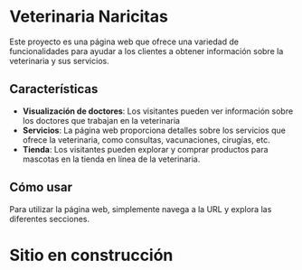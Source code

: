 # Veterinaria Naricitas
Este proyecto es una página web que ofrece una variedad de funcionalidades para ayudar a los clientes a obtener información sobre la veterinaria y sus servicios.

## Características
- **Visualización de doctores**: Los visitantes pueden ver información sobre los doctores que trabajan en la veterinaria
- **Servicios**: La página web proporciona detalles sobre los servicios que ofrece la veterinaria, como consultas, vacunaciones, cirugías, etc.
- **Tienda**: Los visitantes pueden explorar y comprar productos para mascotas en la tienda en línea de la veterinaria.

## Cómo usar
Para utilizar la página web, simplemente navega a la URL y explora las diferentes secciones.

# Sitio en construcción
